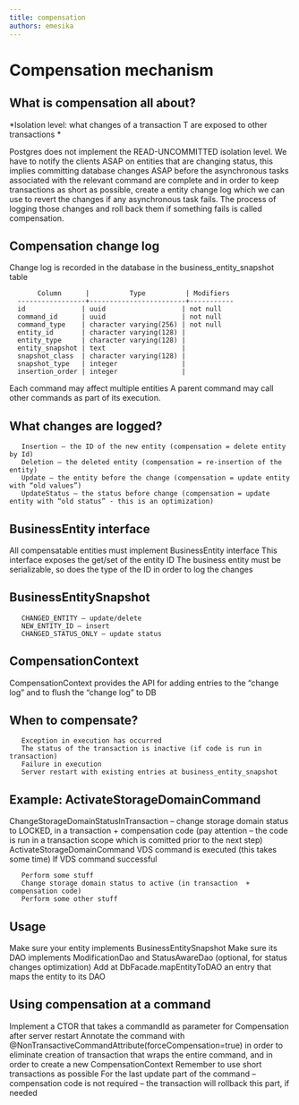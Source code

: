 ```yaml
---
title: compensation
authors: emesika
---
```


# Compensation mechanism

## What is compensation all about?

*Isolation level: what changes of a transaction T are exposed to other transactions
*

Postgres does not implement the READ-UNCOMMITTED isolation level. We have to notify the clients ASAP on entities that are changing status, this implies committing database changes ASAP before the asynchronous tasks associated with the relevant command are complete and in order to keep transactions as short as possible, create a entity change log which we can use to revert the changes if any asynchronous task fails.
 The process of logging those changes and roll back them if something fails is called compensation.

## Compensation change log

Change log is recorded in the database in the business_entity_snapshot table

           Column      |          Type          | Modifiers 
      -----------------+------------------------+-----------
      id              | uuid                   | not null
      command_id      | uuid                   | not null
      command_type    | character varying(256) | not null
      entity_id       | character varying(128) | 
      entity_type     | character varying(128) | 
      entity_snapshot | text                   | 
      snapshot_class  | character varying(128) | 
      snapshot_type   | integer                | 
      insertion_order | integer                |

Each command may affect multiple entities
A parent command may call other commands as part of its execution.

## What changes are logged?

       Insertion – the ID of the new entity (compensation = delete entity by Id)
       Deletion – the deleted entity (compensation = re-insertion of the entity)
       Update – the entity before the change (compensation = update entity with “old values”)
       UpdateStatus – the status before change (compensation = update entity with “old status” - this is an optimization)

## BusinessEntity interface

All compensatable entities must implement BusinessEntity interface
This interface exposes the get/set of the entity ID
The business entity must be serializable, so does the type of the ID in order to log the changes

## BusinessEntitySnapshot

       CHANGED_ENTITY – update/delete
       NEW_ENTITY_ID – insert
       CHANGED_STATUS_ONLY – update status 

## CompensationContext

CompensationContext provides the API for adding entries to the “change log” and to flush the “change log” to DB

## When to compensate?

       Exception in execution has occurred
       The status of the transaction is inactive (if code is run in transaction)
       Failure in execution
       Server restart with existing entries at business_entity_snapshot

## Example: ActivateStorageDomainCommand

ChangeStorageDomainStatusInTransaction – change storage domain status to LOCKED, in a transaction + compensation code (pay attention – the code is run in a transaction scope which is comitted prior to the next step)
ActivateStorageDomainCommand VDS command is executed (this takes some time)
If VDS command successful

       Perform some stuff
       Change storage domain status to active (in transaction  + compensation code)
       Perform some other stuff

## Usage

Make sure your entity implements BusinessEntitySnapshot
Make sure its DAO implements ModificationDao and StatusAwareDao (optional, for status changes optimization)
Add at DbFacade.mapEntityToDAO an entry that maps the entity to its DAO

## Using compensation at a command

Implement a CTOR that takes a commandId as parameter for Compensation after server restart
Annotate the command with @NonTransactiveCommandAttribute(forceCompensation=true) in order to eliminate creation of transaction that wraps the entire command, and in order to create a new CompensationContext
Remember to use short transactions as possible
For the last update part of the command – compensation code is not required – the transaction will rollback this part, if needed
